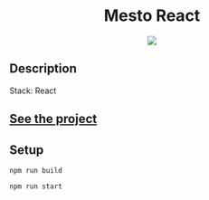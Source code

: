 <h1 align="center">Mesto React</h1>
<p align="center">
  <img src="https://img.shields.io/badge/made%20by-opv1-blue.svg">
</p>

## Description

Stack: React

## [See the project](https://opv1.github.io/mesto-yp-react/)

## Setup

```
npm run build
```

```
npm run start
```
